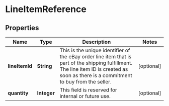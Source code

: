# LineItemReference

## Properties
Name | Type | Description | Notes
------------ | ------------- | ------------- | -------------
**lineItemId** | **String** | This is the unique identifier of the eBay order line item that is part of the shipping fulfillment. The line item ID is created as soon as there is a commitment to buy from the seller. |  [optional]
**quantity** | **Integer** | This field is reserved for internal or future use. |  [optional]
